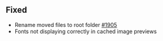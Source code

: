 ## Fixed
- Rename moved files to root folder [#1905](https://github.com/zsviczian/obsidian-excalidraw-plugin/issues/1905)
- Fonts not displaying correctly in cached image previews
